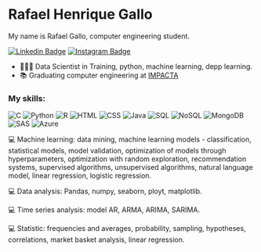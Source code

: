 # Rafael Henrique Gallo

My name is Rafael Gallo, computer engineering student.

[![Linkedin Badge](https://img.shields.io/badge/-LinkedIn-blue?style=flat&logo=LinkedIn&logoColor=white)](https://www.linkedin.com/in/rafael-gallo-986a73150/)
[![Instagram Badge](https://img.shields.io/badge/-Instagram-C13584?style=flat&logo=Instagram&logoColor=white)](https://www.instagram.com/gallorafael_/)
- 👨🏻‍💻 Data Scientist in Training, python, machine learning, depp learning.
- 📚 Graduating computer engineering at [IMPACTA](https://www.impacta.edu.br/graduacoes/engenharia-da-computacao)<br>


### My skills:<br/>
![C](https://img.shields.io/badge/-C-0077B5?style=flat&logoColor=white&logo=C) 
![Python](https://img.shields.io/badge/-Python-0077B5?style=flat&logoColor=white&logo=python) 
![R](https://img.shields.io/badge/-R-0077B5?style=flat&logoColor=white&logo=R) 
![HTML](https://img.shields.io/badge/-HTML-ff0d00?style=flat&logoColor=white&logo=html5) 
![CSS](https://img.shields.io/badge/-CSS-196eff?style=flat&logoColor=white&logo=css3)
![Java](https://img.shields.io/badge/-Java-ff961f?style=flat&logoColor=red&logo=java) 
![SQL](https://img.shields.io/badge/-SQL-ff961f?style=flat&logoColor=white&logo=SQL) 
![NoSQL](https://img.shields.io/badge/-NoSQL-ff961f?style=flat&logoColor=white&logo=NoSQL) 
![MongoDB](https://img.shields.io/badge/-MongoDB-ff961fstyle=flat&logoColor=green&logo=MongoDB) 
![SAS](https://img.shields.io/badge/-SAS-ff961f?style=flat&logoColor=black&logo=SAS) ![Azure](https://img.shields.io/badge/-Azure-ff961f?style=flat&logoColor=blue&logo=Azure)


💻 Machine learning: data mining, machine learning models - classification, statistical models, model validation, optimization of models through hyperparameters, optimization with random exploration, recommendation systems, supervised algorithms, unsupervised algorithms, natural language model, linear regression, logistic regression.

💻 Data analysis: Pandas, numpy, seaborn, ployt, matplotlib.

💻 Time series analysis: model AR, ARMA, ARIMA, SARIMA.

💻 Statistic: frequencies and averages, probability, sampling, hypotheses, correlations, market basket analysis, linear regression.
